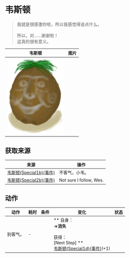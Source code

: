 # 韦斯顿  
> 我就是很感激你啦，所以我感觉得说点什么。<br><br>所以，对……谢谢啦！<br>这真的很有意义。  
  
  韦斯顿  |   图片   
 ----  |  ----:   
   |  <img decoding="async" src="Sprite/Weston.png" href="a.md" style="max-width:300px;max-height:300px;">   
  
## 获取来源  
来源  |  操作  
----  |  ----  
[韦斯顿(Special1b)(事件)](Event_WestonSpecial1b.md)  |  不客气，小韦。  
[韦斯顿(Special2b)(事件)](Event_WestonSpecial2b.md)  |  Not sure I follow, Wes.  
## 动作  
动作  |  耗时  |  条件  |  变化  |  状态  
----  |  ----  |  ----  |  ----  |  ----  
别客气。<br>  |  -  |    |  ** 自身：**<br>→消失<br><br>** 获得： **<br>** [Next Step] **<br>  [韦斯顿(Special1d)(事件)](Event_WestonSpecial1d.md)(+1)<br>  |    


<script>document.title="韦斯顿 - 卡牌生存百科 Card Survival Wiki";</script>